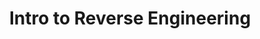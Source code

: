 ---
credit:
- Evan Johnson
featured: false
recording: ''
slides: how2re.pdf
tags:
- rev
- intro
time_close: ''
time_start: 2018-10-11T18:00:00.000000Z
title: Intro to Reverse Engineering
week_number: 6
---